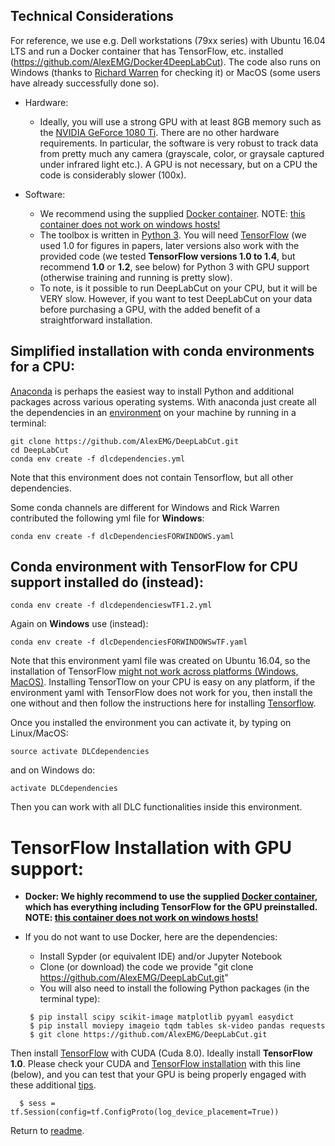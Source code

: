 ## Technical Considerations 

For reference, we use e.g. Dell workstations (79xx series) with Ubuntu 16.04 LTS and run a Docker container that has TensorFlow, etc. installed (https://github.com/AlexEMG/Docker4DeepLabCut). The code also runs on Windows (thanks to  [Richard Warren](https://github.com/rwarren2163)  for checking it) or MacOS (some users have already successfully done so). 

- Hardware:
     - Ideally, you will use a strong GPU with at least 8GB memory such as the [NVIDIA GeForce 1080 Ti](https://www.nvidia.com/en-us/geforce/products/10series/geforce-gtx-1080/). There are no other hardware requirements. In particular, the software is very robust to track data from pretty much any camera (grayscale, color, or graysale captured under infrared light etc.). A GPU is not necessary, but on a CPU the code is considerably slower (100x). 
     
- Software: 
     - We recommend using the supplied [Docker container](https://github.com/AlexEMG/Docker4DeepLabCut). NOTE: [this container does not work on windows hosts!](https://github.com/NVIDIA/nvidia-docker/issues/43)
     - The toolbox is written in [Python 3](https://www.python.org/). You will need [TensorFlow](https://www.tensorflow.org/) (we used 1.0 for figures in papers, later versions also work with the provided code (we tested **TensorFlow versions 1.0 to 1.4**, but recommend **1.0** or **1.2**, see below) for Python 3 with GPU support (otherwise training and running is pretty slow). 
     - To note, is it possible to run DeepLabCut on your CPU, but it will be VERY slow. However, if you want to test DeepLabCut on your data before purchasing a GPU, with the added benefit of a straightforward installation. 

## Simplified installation with conda environments for a CPU:

[Anaconda](https://anaconda.org/anaconda/python) is perhaps the easiest way to install Python and additional packages across various operating systems. With anaconda just create all the dependencies in an [environment](https://conda.io/docs/user-guide/tasks/manage-environments.html) on your machine by running in a terminal:
```
git clone https://github.com/AlexEMG/DeepLabCut.git
cd DeepLabCut
conda env create -f dlcdependencies.yml
```
Note that this environment does not contain Tensorflow, but all other dependencies. 

Some conda channels are different for Windows and Rick Warren contributed the following yml file for **Windows**:
```
conda env create -f dlcDependenciesFORWINDOWS.yaml
```


## Conda environment with TensorFlow for CPU support installed do (instead):
```
conda env create -f dlcdependencieswTF1.2.yml
```
Again on **Windows** use (instead):
```
conda env create -f dlcDependenciesFORWINDOWSwTF.yaml
```

Note that this environment yaml file was created on Ubuntu 16.04, so the installation of TensorFlow [might not work across platforms (Windows, MacOS)](https://stackoverflow.com/questions/39280638/how-to-share-conda-environments-across-platforms). Installing TensorTlow on your CPU is easy on any platform, if the environment yaml with TensorFlow does not work for you, then install the one without and then follow the instructions here for installing [Tensorflow](https://www.tensorflow.org/versions/r1.2/install/). 

Once you installed the environment you can activate it, by typing on Linux/MacOS: 
```
source activate DLCdependencies
```
and on Windows do: 
```
activate DLCdependencies
```

Then you can work with all DLC functionalities inside this environment. 

# TensorFlow Installation with GPU support:

- **Docker: We highly recommend to use the supplied [Docker container](https://github.com/AlexEMG/Docker4DeepLabCut), which has everything including TensorFlow for the GPU preinstalled. NOTE: [this container does not work on windows hosts!](https://github.com/NVIDIA/nvidia-docker/issues/43)**

 - If you do not want to use Docker, here are the dependencies: 

     - Install Sypder (or equivalent IDE) and/or Jupyter Notebook
     - Clone (or download) the code we provide "git clone https://github.com/AlexEMG/DeepLabCut.git"
     - You will also need to install the following Python packages (in the terminal type):
     ```
      $ pip install scipy scikit-image matplotlib pyyaml easydict 
      $ pip install moviepy imageio tqdm tables sk-video pandas requests
      $ git clone https://github.com/AlexEMG/DeepLabCut.git
      ```
Then install [TensorFlow](https://www.tensorflow.org/) with CUDA (Cuda 8.0). Ideally install **TensorFlow 1.0**. Please check your CUDA and [TensorFlow installation](https://www.tensorflow.org/install/) with this line (below), and you can test that your GPU is being properly engaged with these additional [tips](https://www.tensorflow.org/programmers_guide/using_gpu).

      $ sess = tf.Session(config=tf.ConfigProto(log_device_placement=True))
           
      
 Return to [readme](../README.md).

